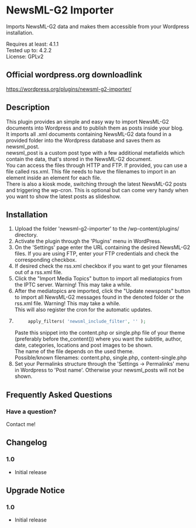 # NewsML-G2 Importer

Imports NewsML-G2 data and makes them accessible from your Wordpress installation.  

Requires at least: 4.1.1  
Tested up to: 4.2.2  
License: GPLv2  

## Official wordpress.org downloadlink
https://wordpress.org/plugins/newsml-g2-importer/  


## Description

This plugin provides an simple and easy way to import NewsML-G2 documents into Wordpress and to publish them as posts inside your blog.   
It imports all .xml documents containing NewsML-G2 data found in a provided folder into the Wordpress database and saves them as newsml_post.   
newsml_post is a custom post type with a few additional metafields which contain the data, that's stored in the NewsML-G2 document.   
You can access the files through HTTP and FTP. If provided, you can use a file called rss.xml. This file needs to have the filenames to import in an <item> element inside an <link> element for each file.     
There is also a kiosk mode, switching through the latest NewsML-G2 posts and triggering the wp-cron. This is optional but can come very handy when you want to show the latest posts as slideshow.   


## Installation

1. Upload the folder 'newsml-g2-importer' to the /wp-content/plugins/ directory.  
2. Activate the plugin through the 'Plugins' menu in WordPress.   
3. On the 'Settings' page enter the URL containing the desired NewsML-G2 files. If you are using FTP, enter your FTP credentials and check the corresponding checkbox.   
4. If desired check the rss.xml checkbox if you want to get your filenames out of a rss.xml file.   
5. Click the "Import Media Topics" button to import all mediatopics from the IPTC server. Warning! This may take a while.      
6. After the mediatopics are imported, click the "Update newsposts" button to import all NewsML-G2 messages found in the denoted folder or the rss.xml file. Warning! This may take a while.         
   This will also register the cron for the automatic updates.    
7. ```php
		apply_filters( 'newsml_include_filter', '' );
	```    
   Paste this snippet into the content.php or single.php file of your theme (preferably before the_content()) where you want the subtitle, author, date, categories, locations and post images to be shown.       
   The name of the file depends on the used theme.   
   Possible/known filenames: content.php, single.php, content-single.php    
8. Set your Permalinks structure through the 'Settings -> Permalinks' menu in Wordpress to 'Post name'. Otherwise your newsml_posts will not be shown.   
 

## Frequently Asked Questions

### Have a question?

Contact me!

## Changelog

### 1.0 
* Initial release


## Upgrade Notice

### 1.0 
* Initial release
